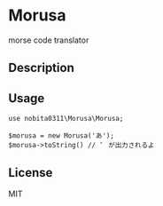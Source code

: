 
# Morusa

morse code translator

## Description




## Usage

```
use nobita0311\Morusa\Morusa;

$morusa = new Morusa('あ');
$morusa->toString() // ⠁ が出力されるよ

```


## License
MIT
